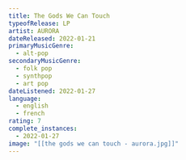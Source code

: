 ```yaml
---
title: The Gods We Can Touch
typeofRelease: LP
artist: AURORA
dateReleased: 2022-01-21
primaryMusicGenre:
  - alt-pop
secondaryMusicGenre:
  - folk pop
  - synthpop
  - art pop
dateListened: 2022-01-27
language:
  - english
  - french
rating: 7
complete_instances:
  - 2022-01-27
image: "[[the gods we can touch - aurora.jpg]]"
---
```

